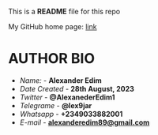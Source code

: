 This is a **README** file for this repo

My GitHub home page: [link](https://github.com/Lex9jar?tab=repositories)

# **AUTHOR BIO**
- *Name:*		-	**Alexander Edim**
- *Date Created*	-	**28th August, 2023**
- *Twitter*		-	**@AlexanederEdim1**
- *Telegrame*		-	**@lex9jar**
- *Whatsapp*		-	**+2349033882001**
- *E-mail*		-	**alexanderedim89@gmail.com**

